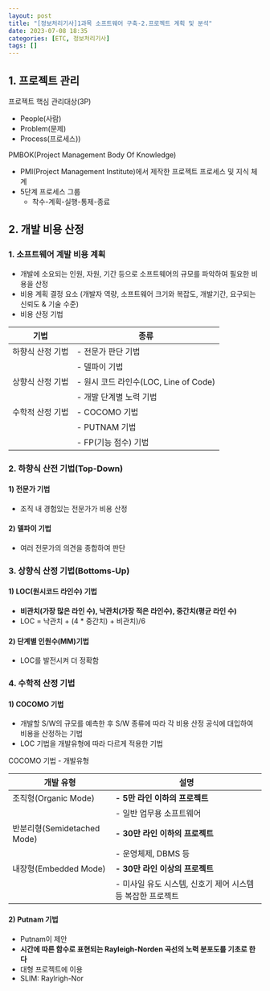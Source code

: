 ```yaml
---
layout: post
title: "[정보처리기사]1과목 소프트웨어 구축-2.프로젝트 계획 및 분석"
date: 2023-07-08 18:35
categories: [ETC, 정보처리기사]
tags: []
---
```


## 1. 프로젝트 관리

프로젝트 핵심 관리대상(3P)
- People(사람)
- Problem(문제)
- Process(프로세스))

PMBOK(Project Management Body Of Knowledge)
- PMI(Project Management Institute)에서 제작한 프로젝트 프로세스 및 지식 체계
- 5단계 프로세스 그룹
	- 착수-계획-실행-통제-종료

## 2. 개발 비용 산정
### 1. 소프트웨어 계발 비용 계획
- 개발에 소요되는 인원, 자원, 기간 등으로 소프트웨어의 규모를 파악하여 필요한 비용을 산정
- 비용 계획 결정 요소 (개발자 역량, 소프트웨어 크기와 복잡도, 개발기간, 요구되는 신뢰도 & 기술 수준)
- 비용 산정 기법

| 기법 | 종류 |
| --- | --- |
| 하향식 산정 기법 | - 전문가 판단 기법 |
| | - 델파이 기법|
| 상향식 산정 기법 | - 원시 코드 라인수(LOC, Line of Code)|
|  | - 개발 단계별 노력 기법 |
| 수학적 산정 기법 | - COCOMO 기법 |
| | - PUTNAM 기법 |
| | - FP(기능 점수) 기법 |


### 2. 하향식 산전 기법(Top-Down)
#### 1) 전문가 기법
- 조직 내 경험있는 전문가가 비용 산정

#### 2) 델파이 기법
- 여러 전문가의 의견을 종합하여 판단

### 3. 상향식 산정 기법(Bottoms-Up)
#### 1) LOC(원시코드 라인수) 기법
- **비관치(가장 많은 라인 수), 낙관치(가장 적은 라인수), 중간치(평균 라인 수)**
- LOC = 낙관치 + (4 * 중간치) + 비관치)/6

#### 2) 단계별 인원수(MM)기법
- LOC를 발전시켜 더 정확함

### 4. 수학적 산정 기법 
#### 1) COCOMO 기법
- 개발할 S/W의 규모를 예측한 후 S/W 종류에 따라 각 비용 산정 공식에 대입하여 비용을 산정하는 기법
- LOC 기법을 개발유형에 따라 다르게 적용한 기법

COCOMO 기법 - 개발유형

| 개발 유형 | 설명 |
| --- | --- |
| 조직형(Organic Mode) | **- 5만 라인 이하의 프로젝트** |
| | - 일반 업무용 소프트웨어|
| 반분리형(Semidetached Mode) | **- 30만 라인 이하의 프로젝트**|
|  | - 운영체제, DBMS 등 |
| 내장형(Embedded Mode) | **- 30만 라인 이상의 프로젝트** |
| | - 미사일 유도 시스템, 신호기 제어 시스템 등 복잡한 프로젝트 |

#### 2) Putnam 기법
- Putnam이 제안
- **시간에 따른 함수로 표현되는 Rayleigh-Norden 곡선의 노력 분포도를 기초로 한다**
- 대형 프로젝트에 이용
- SLIM: Raylrigh-Nor